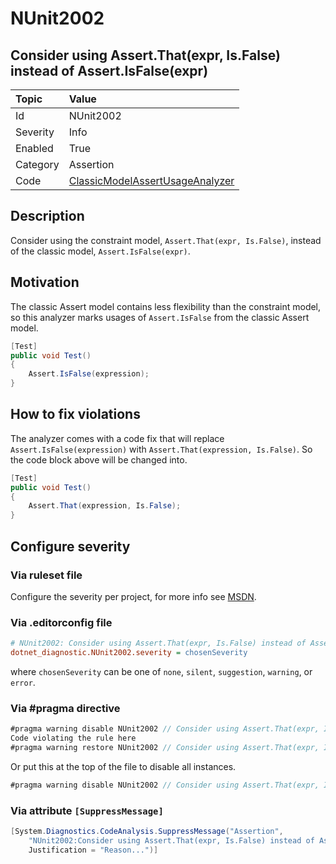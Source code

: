 # NUnit2002

## Consider using Assert.That(expr, Is.False) instead of Assert.IsFalse(expr)

| Topic    | Value
| :--      | :--
| Id       | NUnit2002
| Severity | Info
| Enabled  | True
| Category | Assertion
| Code     | [ClassicModelAssertUsageAnalyzer](https://github.com/nunit/nunit.analyzers/blob/3.8.0/src/nunit.analyzers/ClassicModelAssertUsage/ClassicModelAssertUsageAnalyzer.cs)

## Description

Consider using the constraint model, `Assert.That(expr, Is.False)`, instead of the classic model, `Assert.IsFalse(expr)`.

## Motivation

The classic Assert model contains less flexibility than the constraint model,
so this analyzer marks usages of `Assert.IsFalse` from the classic Assert model.

```csharp
[Test]
public void Test()
{
    Assert.IsFalse(expression);
}
```

## How to fix violations

The analyzer comes with a code fix that will replace `Assert.IsFalse(expression)` with
`Assert.That(expression, Is.False)`. So the code block above will be changed into.

```csharp
[Test]
public void Test()
{
    Assert.That(expression, Is.False);
}
```

<!-- start generated config severity -->
## Configure severity

### Via ruleset file

Configure the severity per project, for more info see [MSDN](https://learn.microsoft.com/en-us/visualstudio/code-quality/using-rule-sets-to-group-code-analysis-rules?view=vs-2022).

### Via .editorconfig file

```ini
# NUnit2002: Consider using Assert.That(expr, Is.False) instead of Assert.IsFalse(expr)
dotnet_diagnostic.NUnit2002.severity = chosenSeverity
```

where `chosenSeverity` can be one of `none`, `silent`, `suggestion`, `warning`, or `error`.

### Via #pragma directive

```csharp
#pragma warning disable NUnit2002 // Consider using Assert.That(expr, Is.False) instead of Assert.IsFalse(expr)
Code violating the rule here
#pragma warning restore NUnit2002 // Consider using Assert.That(expr, Is.False) instead of Assert.IsFalse(expr)
```

Or put this at the top of the file to disable all instances.

```csharp
#pragma warning disable NUnit2002 // Consider using Assert.That(expr, Is.False) instead of Assert.IsFalse(expr)
```

### Via attribute `[SuppressMessage]`

```csharp
[System.Diagnostics.CodeAnalysis.SuppressMessage("Assertion",
    "NUnit2002:Consider using Assert.That(expr, Is.False) instead of Assert.IsFalse(expr)",
    Justification = "Reason...")]
```
<!-- end generated config severity -->
